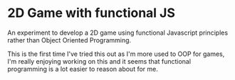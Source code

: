 # 2D Game with functional JS

An experiment to develop a 2D game using functional Javascript principles rather than Object Oriented Programming.

This is the first time I've tried this out as I'm more used to OOP for games, I'm really enjoying working on this and it seems that functional programming is a lot easier to reason about for me.